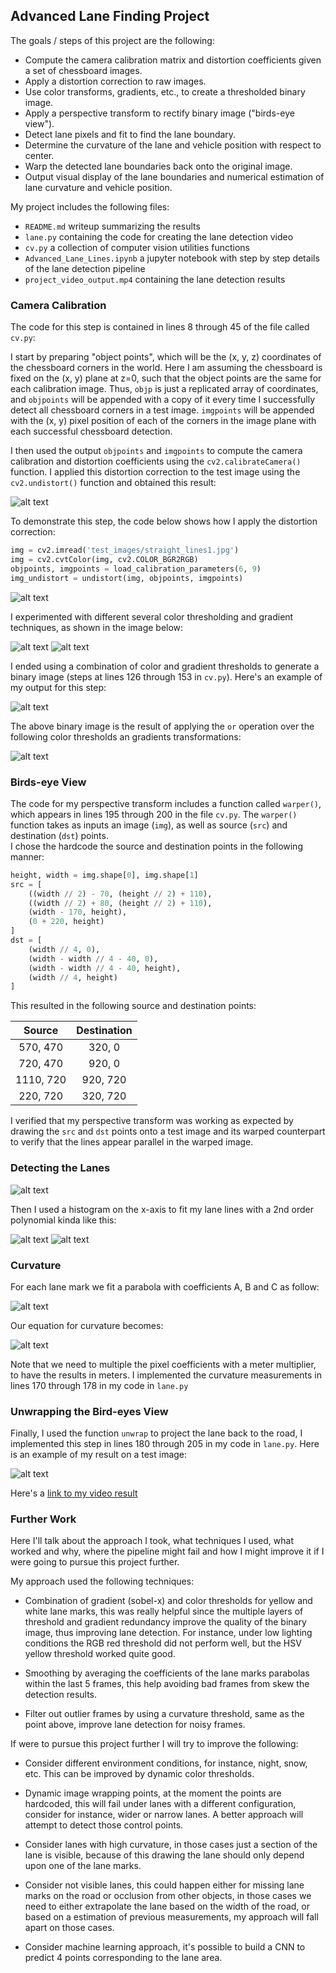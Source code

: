 ## Advanced Lane Finding Project

The goals / steps of this project are the following:

* Compute the camera calibration matrix and distortion coefficients given a set of chessboard images.
* Apply a distortion correction to raw images.
* Use color transforms, gradients, etc., to create a thresholded binary image.
* Apply a perspective transform to rectify binary image ("birds-eye view").
* Detect lane pixels and fit to find the lane boundary.
* Determine the curvature of the lane and vehicle position with respect to center.
* Warp the detected lane boundaries back onto the original image.
* Output visual display of the lane boundaries and numerical estimation of lane curvature and vehicle position.

My project includes the following files:

* `README.md` writeup summarizing the results
* `lane.py` containing the code for creating the lane detection video
* `cv.py` a collection of computer vision utilities functions
* `Advanced_Lane_Lines.ipynb` a jupyter notebook with step by step details of the lane detection pipeline
* `project_video_output.mp4` containing the lane detection results    

[//]: # (Image References)

[image1]: ./output_images/undistorted_image.png "Undistorted"
[image2]: ./output_images/road_undistorted_image.png "Road Transformed"
[image3]: ./output_images/binary_image.png "Binary Example"
[image4]: ./output_images/birdseye_image.png "Warp Example"
[image5]: ./output_images/fit_lane.png "Fit Visual"
[image6]: ./examples/example_output.jpg "Output"
[image7]: ./output_images/binary_1.png "Binary Example 1"
[image8]: ./output_images/binary_2.png "Binary Example 2"
[image9]: ./output_images/binary_pipeline.png "Binary Pipeline"
[image10]: ./output_images/histogram.png "Birds-eye histogram"
[image11]: ./output_images/poly.png "Parabola Equation"
[image12]: ./output_images/curvature.png "Curvature"
[image13]: ./output_images/lane_detection.png "Lane Detection"
[video1]: ./project_video_output.mp4 "Video"

### Camera Calibration

The code for this step is contained in lines 8 through 45 of the file called `cv.py`:  

I start by preparing "object points", which will be the (x, y, z) coordinates of the chessboard corners in the world. 
Here I am assuming the chessboard is fixed on the (x, y) plane at z=0, such that the object points are the same for 
each calibration image.  Thus, `objp` is just a replicated array of coordinates, and `objpoints` will be appended with a 
copy of it every time I successfully detect all chessboard corners in a test image.  `imgpoints` will be appended with 
the (x, y) pixel position of each of the corners in the image plane with each successful chessboard detection.  

I then used the output `objpoints` and `imgpoints` to compute the camera calibration and distortion coefficients 
using the `cv2.calibrateCamera()` function.  I applied this distortion correction to the test image using the 
`cv2.undistort()` function and obtained this result: 

![alt text][image1]

To demonstrate this step, the code below shows how I apply the distortion correction:

```python
img = cv2.imread('test_images/straight_lines1.jpg')
img = cv2.cvtColor(img, cv2.COLOR_BGR2RGB)
objpoints, imgpoints = load_calibration_parameters(6, 9)
img_undistort = undistort(img, objpoints, imgpoints)
```

![alt text][image2]

I experimented with different several color thresholding and gradient techniques, as shown in the image below: 

![alt text][image7]
![alt text][image8] 

I ended using a combination of color and gradient thresholds to generate a binary image (steps at 
lines 126 through 153 in `cv.py`).  Here's an example of my output for this step:

![alt text][image3]

The above binary image is the result of applying the ```or``` operation over the following color thresholds an gradients 
transformations: 

![alt text][image9]

### Birds-eye View

The code for my perspective transform includes a function called `warper()`, which appears in lines 195 through 200 
in the file `cv.py`. The `warper()` function takes as inputs an image (`img`), as well as source (`src`) and destination (`dst`) points.  
I chose the hardcode the source and destination points in the following manner:

```python
height, width = img.shape[0], img.shape[1]
src = [
    ((width // 2) - 70, (height // 2) + 110),
    ((width // 2) + 80, (height // 2) + 110),
    (width - 170, height),
    (0 + 220, height)
]
dst = [
    (width // 4, 0),
    (width - width // 4 - 40, 0),
    (width - width // 4 - 40, height),
    (width // 4, height)
]
```
This resulted in the following source and destination points:

| Source        | Destination   | 
|:-------------:|:-------------:| 
| 570, 470      | 320, 0        | 
| 720, 470      | 920, 0      |
| 1110, 720     | 920, 720      |
| 220, 720      | 320, 720        |

I verified that my perspective transform was working as expected by drawing the `src` and `dst` 
points onto a test image and its warped counterpart to verify that the lines appear parallel 
in the warped image.

### Detecting the Lanes

![alt text][image4]

Then I used a histogram on the x-axis to fit my lane lines with a 2nd order polynomial kinda like this:

![alt text][image10] ![alt text][image5]

### Curvature

For each lane mark we fit a parabola with coefficients A, B and C as follow:

![alt text][image11]

Our equation for curvature becomes:

![alt text][image12]

Note that we need to multiple the pixel coefficients with a meter multiplier, to have the results in meters.
I implemented the curvature measurements in lines 170 through 178 in my code in `lane.py`

### Unwrapping the Bird-eyes View 

Finally, I used the function `unwrap` to project the lane back to the road, I implemented 
this step in lines 180 through 205 in my code in `lane.py`. Here is an example of 
my result on a test image:  

![alt text][image13]

Here's a [link to my video result](./project_video_output.mp4)

### Further Work

Here I'll talk about the approach I took, what techniques I used, what worked and why, where the pipeline might fail 
and how I might improve it if I were going to pursue this project further.

My approach used the following techniques:

- Combination of gradient (sobel-x) and color thresholds for yellow and white lane marks, this was really helpful since
the multiple layers of threshold and gradient redundancy improve the quality of the binary image, thus improving lane detection. 
For instance, under low lighting conditions the RGB red threshold did not perform well, but the HSV yellow threshold worked quite good. 

- Smoothing by averaging the coefficients of the lane marks parabolas within the last 5 frames, this help avoiding 
bad frames from skew the detection results. 

- Filter out outlier frames by using a curvature threshold, same as the point above, improve lane detection for 
noisy frames.

If were to pursue this project further I will try to improve the following:

- Consider different environment conditions, for instance, night, snow, etc. This can be improved by dynamic color 
thresholds.

- Dynamic image wrapping points, at the moment the points are hardcoded, this will fail under lanes with a different configuration,
consider for instance, wider or narrow lanes. A better approach will attempt to detect those control points.

- Consider lanes with high curvature, in those cases just a section of the lane is visible, because of this drawing the lane
should only depend upon one of the lane marks.

- Consider not visible lanes, this could happen either for missing lane marks on the road or occlusion from other objects, 
in those cases we need to either extrapolate the lane based on the width of the road, or based on a estimation of 
previous measurements, my approach will fall apart on those cases.
  
- Consider machine learning approach, it's possible to build a CNN to predict 4 points corresponding to the lane area.
